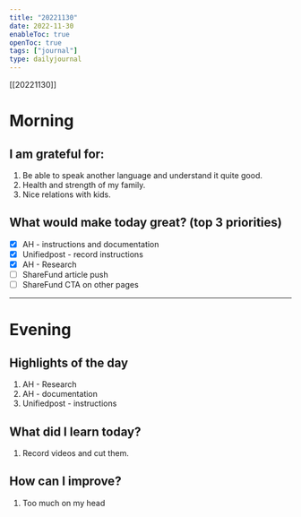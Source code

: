 ```yaml
---
title: "20221130"
date: 2022-11-30
enableToc: true
openToc: true
tags: ["journal"]
type: dailyjournal
---
```

[[20221130]]

# Morning
## I am grateful for:
1. Be able to speak another language and understand it quite good.
2. Health and strength of my family.
3. Nice relations with kids.

## What would make today great? (top 3 priorities)
- [x] AH - instructions and documentation
- [x] Unifiedpost - record instructions
- [x] AH - Research
- [ ] ShareFund article push
- [ ] ShareFund CTA on other pages

---
# Evening
## Highlights of the day
1. AH - Research
2. AH - documentation
3. Unifiedpost - instructions

## What did I learn today?
1.  Record videos and cut them.

## How can I improve?
1.  Too much on my head